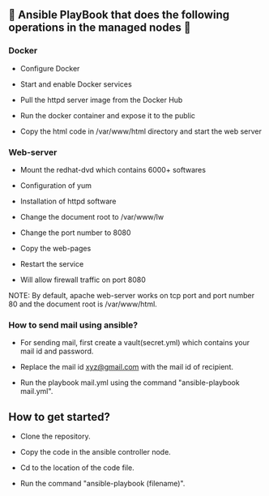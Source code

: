 ## 🔹 Ansible PlayBook that does the following operations in the managed nodes 🔹

### Docker 

- Configure Docker

- Start and enable Docker services

- Pull the httpd server image from the Docker Hub

- Run the docker container and expose it to the public

- Copy the html code in /var/www/html directory and start the web server


### Web-server 

- Mount the redhat-dvd which contains 6000+ softwares

- Configuration of yum

- Installation of httpd software

- Change the document root to /var/www/lw

- Change the port number to 8080

- Copy the web-pages

- Restart the service

- Will allow firewall traffic on port 8080

NOTE: By default, apache web-server works on tcp port and port number 80 and the document root is /var/www/html.

### How to send mail using ansible?

- For sending mail, first create a vault(secret.yml) which contains your mail id and password.

- Replace the mail id xyz@gmail.com with the mail id of recipient.

- Run the playbook mail.yml using the command "ansible-playbook mail.yml".

## How to get started?

- Clone the repository.

- Copy the code in the ansible controller node.

- Cd to the location of the code file.

- Run the command "ansible-playbook (filename)".
